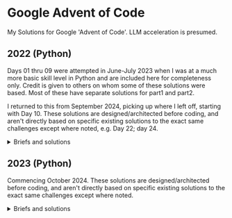 # Google Advent of Code

My Solutions for Google 'Advent of Code'. LLM acceleration is presumed.

## 2022 (Python)

Days 01 thru 09 were attempted in June-July 2023 when I was at a much more basic skill level in Python and are included here for completeness only. Credit is given to others on whom some of these solutions were based. Most of these have separate solutions for part1 and part2.

I returned to this from September 2024, picking up where I left off, starting with Day 10. These solutions are designed/architected before coding, and aren't directly based on specific existing solutions to the exact same challenges except where noted, e.g. Day 22; day 24. 

<details>
  <summary>Briefs and solutions</summary>

| Brief | Solution | 
| ----- | --------- |
| [Day 1](https://adventofcode.com/2022/day/1)   | [day-01](./2022/day-01) |
| [Day 2](https://adventofcode.com/2022/day/2)   | [day-02](./2022/day-02) | 
| [Day 3](https://adventofcode.com/2022/day/3)   | [day-03](./2022/day-03) | 
| [Day 4](https://adventofcode.com/2022/day/4)   | [day-04](./2022/day-04) | 
| [Day 5](https://adventofcode.com/2022/day/5)   | [day-05](./2022/day-05) | 
| [Day 6](https://adventofcode.com/2022/day/6)   | [day-06](./2022/day-06) | 
| [Day 7](https://adventofcode.com/2022/day/7)   | [day-07](./2022/day-07) | 
| [Day 8](https://adventofcode.com/2022/day/8)   | [day-08](./2022/day-08) | 
| [Day 9](https://adventofcode.com/2022/day/9)   | [day-09](./2022/day-09) | 
| [Day 10](https://adventofcode.com/2022/day/10) | [day-10](./2022/day-10) |
| [Day 11](https://adventofcode.com/2022/day/11) | [day-11](./2022/day-11) |
| [Day 12](https://adventofcode.com/2022/day/12) | [day-12](./2022/day-12) |
| [Day 13](https://adventofcode.com/2022/day/13) | [day-13](./2022/day-13) |
| [Day 14](https://adventofcode.com/2022/day/14) | [day-14](./2022/day-14) |
| [Day 15](https://adventofcode.com/2022/day/15) | [day-15](./2022/day-15) |
| [Day 16](https://adventofcode.com/2022/day/16) | [day-16](./2022/day-16) |
| [Day 17](https://adventofcode.com/2022/day/17) | [day-17](./2022/day-17) |
| [Day 18](https://adventofcode.com/2022/day/18) | [day-18](./2022/day-18) |
| [Day 19](https://adventofcode.com/2022/day/19) | [day-19](./2022/day-19) |
| [Day 20](https://adventofcode.com/2022/day/20) | [day-20](./2022/day-20) |
| [Day 21](https://adventofcode.com/2022/day/21) | [day-21](./2022/day-21) |
| [Day 22](https://adventofcode.com/2022/day/22) | [day-22](./2022/day-22) |
| [Day 23](https://adventofcode.com/2022/day/23) | [day-23](./2022/day-23) |
| [Day 24](https://adventofcode.com/2022/day/24) | [day-24](./2022/day-24) |
| [Day 25](https://adventofcode.com/2022/day/25) | [day-25](./2022/day-25) |

</details>

## 2023 (Python)

Commencing October 2024. These solutions are designed/architected before coding, and aren't directly based on specific existing solutions to the exact same challenges except where noted. 

<details>
  <summary>Briefs and solutions</summary>

| Brief | Solution | 
| ----- | --------- |
| [Day 1](https://adventofcode.com/2023/day/1)   | [day-01](./2023/day-01) |
| [Day 2](https://adventofcode.com/2023/day/2)   | [day-02](./2023/day-02) | 

To follow

| [Day 3](https://adventofcode.com/2023/day/3)   | [day-03](./2023/day-03) | 
| [Day 4](https://adventofcode.com/2023/day/4)   | [day-04](./2023/day-04) | 
| [Day 5](https://adventofcode.com/2023/day/5)   | [day-05](./2023/day-05) | 
| [Day 6](https://adventofcode.com/2023/day/6)   | [day-06](./2023/day-06) | 
| [Day 7](https://adventofcode.com/2023/day/7)   | [day-07](./2023/day-07) | 
| [Day 8](https://adventofcode.com/2023/day/8)   | [day-08](./2023/day-08) | 
| [Day 9](https://adventofcode.com/2023/day/9)   | [day-09](./2023/day-09) | 
| [Day 10](https://adventofcode.com/2023/day/10) | [day-10](./2023/day-10) |
| [Day 11](https://adventofcode.com/2023/day/11) | [day-11](./2023/day-11) |
| [Day 12](https://adventofcode.com/2023/day/12) | [day-12](./2023/day-12) |
| [Day 13](https://adventofcode.com/2023/day/13) | [day-13](./2023/day-13) |
| [Day 14](https://adventofcode.com/2023/day/14) | [day-14](./2023/day-14) |
| [Day 15](https://adventofcode.com/2023/day/15) | [day-15](./2023/day-15) |
| [Day 16](https://adventofcode.com/2023/day/16) | [day-16](./2023/day-16) |
| [Day 17](https://adventofcode.com/2023/day/17) | [day-17](./2023/day-17) |
| [Day 18](https://adventofcode.com/2023/day/18) | [day-18](./2023/day-18) |
| [Day 19](https://adventofcode.com/2023/day/19) | [day-19](./2023/day-19) |
| [Day 20](https://adventofcode.com/2023/day/20) | [day-20](./2023/day-20) |
| [Day 21](https://adventofcode.com/2023/day/21) | [day-21](./2023/day-21) |
| [Day 22](https://adventofcode.com/2023/day/22) | [day-22](./2023/day-22) |
| [Day 23](https://adventofcode.com/2023/day/23) | [day-23](./2023/day-23) |
| [Day 24](https://adventofcode.com/2023/day/24) | [day-24](./2023/day-24) |
| [Day 25](https://adventofcode.com/2023/day/25) | [day-25](./2023/day-25) |

</details>